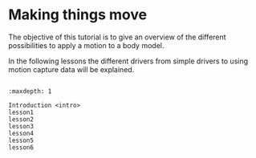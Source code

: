 # Making things move

The objective of this tutorial is to give an overview of the different
possibilities to apply a motion to a body model.

In the following lessons the different drivers from simple drivers to using
motion capture data will be explained.

```{rubric} Tutorial content
```

```{toctree}
:maxdepth: 1

Introduction <intro>
lesson1
lesson2
lesson3
lesson4
lesson5
lesson6
```
